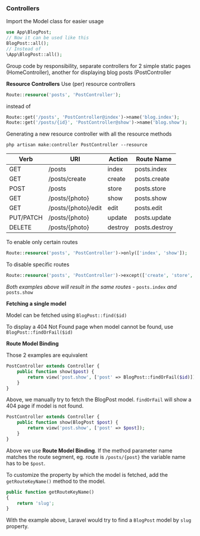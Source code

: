 ### Controllers

Import the Model class for easier usage
```php
use App\BlogPost;
// Now it can be used like this
BlogPost::all();
// Instead of 
\App\BlogPost::all();
```
Group code by responsibility, separate controllers for 2 simple static pages (HomeController), another for displaying blog posts (PostController

**Resource Controllers**
Use (per) resource controllers
```php
Route::resource('posts', 'PostController');
```
instead of
```php
Route::get('/posts', 'PostController@index')->name('blog.index');
Route::get('/posts/{id}', 'PostController@show')->name('blog.show');
```
Generating a new resource controller with all the resource methods
```shell
php artisan make:controller PostController --resource
```
<table>
  <thead>
    <tr>
      <th>Verb</th>
      <th>URI</th>
      <th>Action</th>
      <th>Route Name</th>
    </tr>
    </thead>
    <tbody>
    <tr>
      <td>GET</td>
      <td>/posts</td>
      <td>index</td>
      <td>posts.index</td>
    </tr>
    <tr>
      <td>GET</td>
      <td>/posts/create</td>
      <td>create</td>
      <td>posts.create</td>
    </tr>
    <tr>
      <td>POST</td>
      <td>/posts</td>
      <td>store</td>
      <td>posts.store</td>
    </tr>
    <tr>
      <td>GET</td>
      <td>/posts/{photo}</td>
      <td>show</td>
      <td>posts.show</td>
    </tr>
    <tr>
      <td>GET</td>
      <td>/posts/{photo}/edit</td>
      <td>edit</td>
      <td>posts.edit</td>
    </tr>
    <tr>
      <td>PUT/PATCH</td>
      <td>/posts/{photo}</td>
      <td>update</td>
      <td>posts.update</td>
    </tr>
    <tr>
      <td>DELETE</td>
      <td>/posts/{photo}</td>
      <td>destroy</td>
      <td>posts.destroy</td>
    </tr>
  </tbody>
</table>

To enable only certain routes
```php
Route::resource('posts', 'PostController')->only(['index', 'show']);
```
To disable specific routes
```php
Route::resource('posts', 'PostController')->except(['create', 'store', 'edit', 'update', 'destroy']);
```
*Both examples above will result in the same routes -* ```posts.index``` *and* ```posts.show```

**Fetching a single model**

Model can be fetched using ```BlogPost::find($id)```

To display a 404 Not Found page when model cannot be found, use ```BlogPost::findOrFail($id)```

**Route Model Binding**

Those 2 examples are equivalent
```php
PostController extends Controller {
	public function show($post) {
		return view('post.show', ['post' => BlogPost::findOrFail($id)]);
	}
}
```
Above, we manually try to fetch the BlogPost model. ```findOrFail``` will show a 404 page if model is not found.
```php
PostController extends Controller {
	public function show(BlogPost $post) {
		return view('post.show', ['post' => $post]);
	}
}
```
Above we use **Route Model Binding**. If the method parameter name matches the route segment, eg. route is ```/posts/{post}``` the variable name has to be ```$post```.

To customize the property by which the model is fetched, add the ```getRouteKeyName()``` method to the model.
```php
public function getRouteKeyName()
{
    return 'slug';
}
```
With the example above, Laravel would try to find a ```BlogPost``` model by ```slug``` property.




